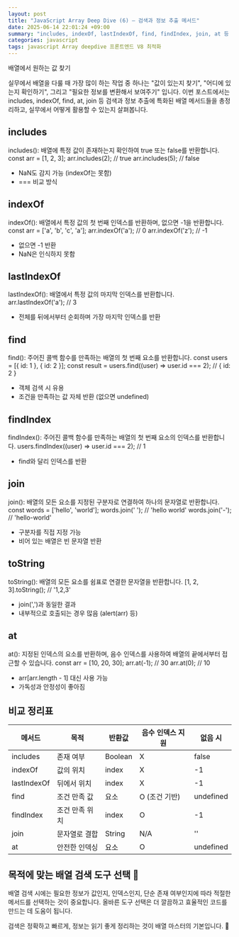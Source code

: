 ```yaml
---
layout: post
title: "JavaScript Array Deep Dive (6) — 검색과 정보 추출 메서드"
date: 2025-06-14 22:01:24 +09:00
summary: "includes, indexOf, lastIndexOf, find, findIndex, join, at 등 검색 관련 메서드 총정리"
categories: javascript
tags: javascript Array deepdive 프론트엔드 V8 최적화
---
```


 배열에서 원하는 값 찾기


실무에서 배열을 다룰 때 가장 많이 하는 작업 중 하나는 "값이 있는지 찾기", "어디에 있는지 확인하기", 그리고 "필요한 정보를 변환해서 보여주기" 입니다. 이번 포스트에서는 includes, indexOf, find, at, join 등 검색과 정보 추출에 특화된 배열 메서드들을 총정리하고, 실무에서 어떻게 활용할 수 있는지 살펴봅니다.

## includes

includes(): 배열에 특정 값이 존재하는지 확인하여 true 또는 false를 반환합니다.
const arr = [1, 2, 3];
arr.includes(2); // true
arr.includes(5); // false

 * NaN도 감지 가능 (indexOf는 못함)
 * === 비교 방식

## indexOf


indexOf(): 배열에서 특정 값의 첫 번째 인덱스를 반환하며, 없으면 -1을 반환합니다.
const arr = ['a', 'b', 'c', 'a'];
arr.indexOf('a'); // 0
arr.indexOf('z'); // -1

 * 없으면 -1 반환
 * NaN은 인식하지 못함


## lastIndexOf

lastIndexOf(): 배열에서 특정 값의 마지막 인덱스를 반환합니다.
arr.lastIndexOf('a'); // 3

 * 전체를 뒤에서부터 순회하며 가장 마지막 인덱스를 반환


## find

find(): 주어진 콜백 함수를 만족하는 배열의 첫 번째 요소를 반환합니다.
const users = [{ id: 1 }, { id: 2 }];
const result = users.find((user) => user.id === 2); // { id: 2 }

 * 객체 검색 시 유용
 * 조건을 만족하는 값 자체 반환 (없으면 undefined)
## findIndex

findIndex(): 주어진 콜백 함수를 만족하는 배열의 첫 번째 요소의 인덱스를 반환합니다.
users.findIndex((user) => user.id === 2); // 1

 * find와 달리 인덱스를 반환

## join

join(): 배열의 모든 요소를 지정된 구분자로 연결하여 하나의 문자열로 반환합니다.
const words = ['hello', 'world'];
words.join(' '); // 'hello world'
words.join('-'); // 'hello-world'

 * 구분자를 직접 지정 가능
 * 비어 있는 배열은 빈 문자열 반환


## toString

toString(): 배열의 모든 요소를 쉼표로 연결한 문자열을 반환합니다.
[1, 2, 3].toString(); // '1,2,3'

 * join(',')과 동일한 결과
 * 내부적으로 호출되는 경우 많음 (alert(arr) 등)


## at

at(): 지정된 인덱스의 요소를 반환하며, 음수 인덱스를 사용하여 배열의 끝에서부터 접근할 수 있습니다.
const arr = [10, 20, 30];
arr.at(-1); // 30
arr.at(0);  // 10

 * arr[arr.length - 1] 대신 사용 가능
 * 가독성과 안정성이 좋아짐


## 비교 정리표
| 메서드 | 목적 | 반환값 | 음수 인덱스 지원 | 없음 시 |
|---|---|---|---|---|
| includes | 존재 여부 | Boolean | X | false |
| indexOf | 값의 위치 | index | X | -1 |
| lastIndexOf | 뒤에서 위치 | index | X | -1 |
| find | 조건 만족 값 | 요소 | O (조건 기반) | undefined |
| findIndex | 조건 만족 위치 | index | O | -1 |
| join | 문자열로 결합 | String | N/A | '' |
| at | 안전한 인덱싱 | 요소 | O | undefined |


## 목적에 맞는 배열 검색 도구 선택 🔎

배열 검색 시에는 필요한 정보가 값인지, 인덱스인지, 단순 존재 여부인지에 따라 적절한 메서드를 선택하는 것이 중요합니다. 올바른 도구 선택은 더 깔끔하고 효율적인 코드를 만드는 데 도움이 됩니다.

검색은 정확하고 빠르게, 정보는 읽기 좋게 정리하는 것이 배열 마스터의 기본입니다. 💯
